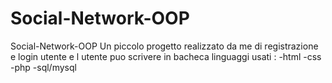 # Social-Network-OOP
Social-Network-OOP
Un piccolo progetto realizzato da me di registrazione e login utente e l utente puo scrivere in bacheca 
linguaggi usati :
-html
-css
-php
-sql/mysql


